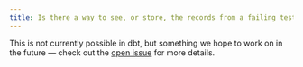 ```yaml
---
title: Is there a way to see, or store, the records from a failing test?
---
```


This is not currently possible in dbt, but something we hope to work on in the future — check out the [open issue](https://github.com/fishtown-analytics/dbt/issues/903) for more details.
